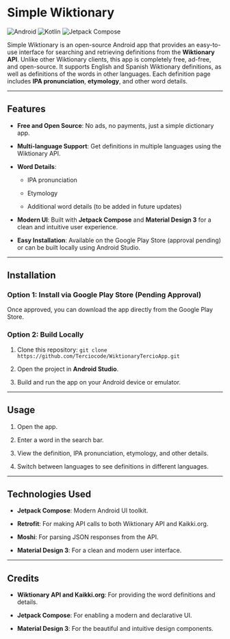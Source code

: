 # Simple Wiktionary

![Android](https://img.shields.io/badge/Android-3DDC84?style=for-the-badge&logo=android&logoColor=white) ![Kotlin](https://img.shields.io/badge/Kotlin-0095D5?style=for-the-badge&logo=kotlin&logoColor=white) ![Jetpack Compose](https://img.shields.io/badge/Jetpack%20Compose-4285F4?style=for-the-badge&logo=jetpack-compose&logoColor=white)

Simple Wiktionary is an open-source Android app that provides an easy-to-use interface for searching and retrieving definitions from the **Wiktionary API**. 
Unlike other Wiktionary clients, this app is completely free, ad-free, and open-source. 
It supports English and Spanish Wiktionary definitions, as well as definitions of the words in other languages. 
Each definition page includes **IPA pronunciation**, **etymology**, and other word details.

---

## Features

- **Free and Open Source**: No ads, no payments, just a simple dictionary app.
    
- **Multi-language Support**: Get definitions in multiple languages using the Wiktionary API.
    
- **Word Details**:
    
    - IPA pronunciation
        
    - Etymology
        
    - Additional word details (to be added in future updates)
        
- **Modern UI**: Built with **Jetpack Compose** and **Material Design 3** for a clean and intuitive user experience.
    
- **Easy Installation**: Available on the Google Play Store (approval pending) or can be built locally using Android Studio.
    

---

## Installation

### Option 1: Install via Google Play Store (Pending Approval)

Once approved, you can download the app directly from the Google Play Store.

### Option 2: Build Locally

1. Clone this repository:
    `git clone https://github.com/Terciocode/WiktionaryTercioApp.git`
    
2. Open the project in **Android Studio**.
    
3. Build and run the app on your Android device or emulator.
    

---

## Usage

1. Open the app.
    
2. Enter a word in the search bar.
    
3. View the definition, IPA pronunciation, etymology, and other details.
    
4. Switch between languages to see definitions in different languages.
    

---

## Technologies Used

- **Jetpack Compose**: Modern Android UI toolkit.
    
- **Retrofit**: For making API calls to both Wiktionary API and Kaikki.org.
    
- **Moshi**: For parsing JSON responses from the API.
    
- **Material Design 3**: For a clean and modern user interface.
    

---

## Credits

- **Wiktionary API and  Kaikki.org**: For providing the word definitions and details.
    
- **Jetpack Compose**: For enabling a modern and declarative UI.
    
- **Material Design 3**: For the beautiful and intuitive design components.
    

